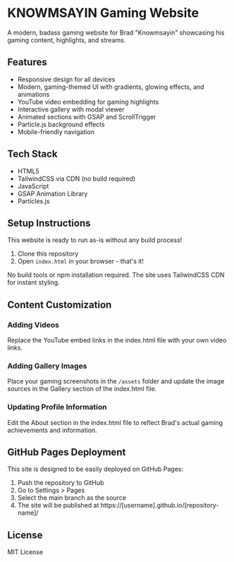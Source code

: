 # KNOWMSAYIN Gaming Website

A modern, badass gaming website for Brad "Knowmsayin" showcasing his gaming content, highlights, and streams.

## Features

- Responsive design for all devices
- Modern, gaming-themed UI with gradients, glowing effects, and animations
- YouTube video embedding for gaming highlights
- Interactive gallery with modal viewer
- Animated sections with GSAP and ScrollTrigger
- Particle.js background effects
- Mobile-friendly navigation

## Tech Stack

- HTML5
- TailwindCSS via CDN (no build required)
- JavaScript
- GSAP Animation Library
- Particles.js

## Setup Instructions

This website is ready to run as-is without any build process!

1. Clone this repository
2. Open `index.html` in your browser - that's it!

No build tools or npm installation required. The site uses TailwindCSS CDN for instant styling.

## Content Customization

### Adding Videos
Replace the YouTube embed links in the index.html file with your own video links.

### Adding Gallery Images
Place your gaming screenshots in the `/assets` folder and update the image sources in the Gallery section of the index.html file.

### Updating Profile Information
Edit the About section in the index.html file to reflect Brad's actual gaming achievements and information.

## GitHub Pages Deployment

This site is designed to be easily deployed on GitHub Pages:

1. Push the repository to GitHub
2. Go to Settings > Pages
3. Select the main branch as the source
4. The site will be published at https://[username].github.io/[repository-name]/

## License

MIT License 